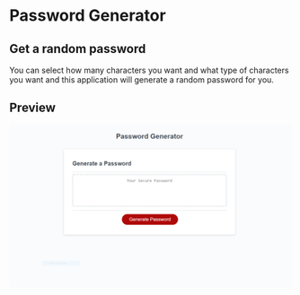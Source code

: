 # Password Generator

## Get a random password

You can select how many characters you want and what type of characters you want and this application will generate a random password for you.


## Preview

![The Password Generator application displays a red button to "Generate Password".](./assets/images/screenshot_password_generator.PNG)

